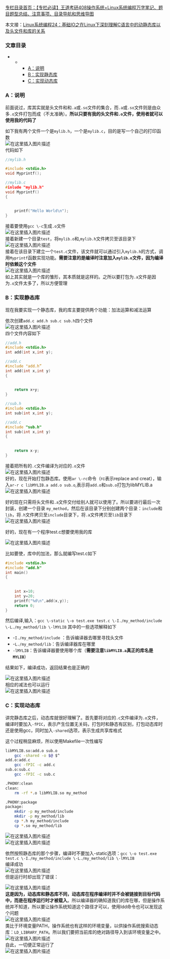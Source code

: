  

[专栏目录首页：【专栏必读】王道考研408操作系统+Linux系统编程万字笔记、题目题型总结、注意事项、目录导航和思维导图](https://zhangxing-tech.blog.csdn.net/article/details/121004242)

本文接：[Linux系统编程24：基础IO之在Linux下深刻理解C语言中的动静态库以及头文件和库的关系](https://blog.csdn.net/qq_39183034/article/details/116233049)

### 文章目录

- - - [A：说明](#A_8)
    - [B：实现静态库](#B_37)
    - [C：实现动态库](#C_105)

### A：说明

前面说过，库其实就是头文件和和`.a`或`.so`文件的集合，而`.a`或`.so`文件则是由众多`.o`文件打包而成（不太准确）。**所以只要有我的头文件和`.o`文件，使用者就可以使用我的代码了**

如下我有两个文件一个是`mylib.h`，一个是`mylib.c`，目的是写一个自己的打印函数  
![在这里插入图片描述](https://ziquyun.com/main/csdn/img?url=https%3A%2F%2Fimg-blog.csdnimg.cn%2F20210330163135255.png&rfUrl=https%3A%2F%2Fzhangxing-tech.blog.csdn.net%2Farticle%2Fdetails%2F115061389)  
代码如下

```c
//mylib.h

#include <stdio.h>
void Myprintf();

//mylib.c
#inlude "mylib.h"
void Myprintf()
{
            
            
	printf("Hello World\n");
}

```

接着要使用`gcc \-c`生成`.o`文件  
![在这里插入图片描述](https://ziquyun.com/main/csdn/img?url=https%3A%2F%2Fimg-blog.csdnimg.cn%2F20210330163640443.png%3Fx-oss-process%3Dimage%2Fwatermark%2Ctype_ZmFuZ3poZW5naGVpdGk%2Cshadow_10%2Ctext_aHR0cHM6Ly9ibG9nLmNzZG4ubmV0L3FxXzM5MTgzMDM0%2Csize_16%2Ccolor_FFFFFF%2Ct_70&rfUrl=https%3A%2F%2Fzhangxing-tech.blog.csdn.net%2Farticle%2Fdetails%2F115061389)  
接着新建一个目录`test`，将`mylib.o`和,`mylib.h`文件拷贝至该目录下  
![在这里插入图片描述](https://ziquyun.com/main/csdn/img?url=https%3A%2F%2Fimg-blog.csdnimg.cn%2F20210330163914282.png%3Fx-oss-process%3Dimage%2Fwatermark%2Ctype_ZmFuZ3poZW5naGVpdGk%2Cshadow_10%2Ctext_aHR0cHM6Ly9ibG9nLmNzZG4ubmV0L3FxXzM5MTgzMDM0%2Csize_16%2Ccolor_FFFFFF%2Ct_70&rfUrl=https%3A%2F%2Fzhangxing-tech.blog.csdn.net%2Farticle%2Fdetails%2F115061389)  
接着在该目录下建立一个`test.c`文件，该文件就可以通过引入`mylib.h`的方式，调用`Myprintf`函数实现功能。**需要注意的是编译时注意加入`mylib.o`文件，因为编译时依赖这个文件**  
![在这里插入图片描述](https://ziquyun.com/main/csdn/img?url=https%3A%2F%2Fimg-blog.csdnimg.cn%2F20210330165403419.png%3Fx-oss-process%3Dimage%2Fwatermark%2Ctype_ZmFuZ3poZW5naGVpdGk%2Cshadow_10%2Ctext_aHR0cHM6Ly9ibG9nLmNzZG4ubmV0L3FxXzM5MTgzMDM0%2Csize_16%2Ccolor_FFFFFF%2Ct_70&rfUrl=https%3A%2F%2Fzhangxing-tech.blog.csdn.net%2Farticle%2Fdetails%2F115061389)  
如上其实就是一个库的雏形，其本质就是这样的。之所以要打包为`.a`文件是因为`.o`文件太多了，所以方便管理

### B：实现静态库

现在我要实现一个静态库，我的库主要提供两个功能：加法运算和减法运算

依次创建`add.c add.h sub.c sub.h`四个文件  
![在这里插入图片描述](https://ziquyun.com/main/csdn/img?url=https%3A%2F%2Fimg-blog.csdnimg.cn%2F20210330165943973.png%3Fx-oss-process%3Dimage%2Fwatermark%2Ctype_ZmFuZ3poZW5naGVpdGk%2Cshadow_10%2Ctext_aHR0cHM6Ly9ibG9nLmNzZG4ubmV0L3FxXzM5MTgzMDM0%2Csize_16%2Ccolor_FFFFFF%2Ct_70&rfUrl=https%3A%2F%2Fzhangxing-tech.blog.csdn.net%2Farticle%2Fdetails%2F115061389)  
四个文件内容如下

```c
//add.h
#include <stdio.h>
int add(int x,int y);

//add.c
#include "add.h”
int add(int x,int y)
{
            
            
	return x+y;
}

//sub.h
#include <stdio.h>
int sub(int x,int y);

//add.c
#include "sub.h"
int sub(int x,int y)
{
            
            
	return x-y;
}
```

接着把所有的`.c`文件编译为对应的`.o`文件  
![在这里插入图片描述](https://ziquyun.com/main/csdn/img?url=https%3A%2F%2Fimg-blog.csdnimg.cn%2F20210330171026858.png%3Fx-oss-process%3Dimage%2Fwatermark%2Ctype_ZmFuZ3poZW5naGVpdGk%2Cshadow_10%2Ctext_aHR0cHM6Ly9ibG9nLmNzZG4ubmV0L3FxXzM5MTgzMDM0%2Csize_16%2Ccolor_FFFFFF%2Ct_70&rfUrl=https%3A%2F%2Fzhangxing-tech.blog.csdn.net%2Farticle%2Fdetails%2F115061389)  
好的，现在开始打包静态库。使用`ar \-rc`命令（rc表示replace and creat），输入`ar-r c libMYLIB.a add.o sub.o`,表示将`add.o`和`sub.o`打包为libMYLIB.a  
![在这里插入图片描述](https://ziquyun.com/main/csdn/img?url=https%3A%2F%2Fimg-blog.csdnimg.cn%2F20210330190318127.png%3Fx-oss-process%3Dimage%2Fwatermark%2Ctype_ZmFuZ3poZW5naGVpdGk%2Cshadow_10%2Ctext_aHR0cHM6Ly9ibG9nLmNzZG4ubmV0L3FxXzM5MTgzMDM0%2Csize_16%2Ccolor_FFFFFF%2Ct_70&rfUrl=https%3A%2F%2Fzhangxing-tech.blog.csdn.net%2Farticle%2Fdetails%2F115061389)

好的现在只需将头文件和`.a`文件交付给别人就可以使用了。所以要进行最后一次封装，创建一个目录 `my_method`，然后在该目录下分别创建两个目录：`include`和`lib`，将`.h`文件拷贝至`include`目录下，将`.a`文件拷贝至`lib`目录下  
![在这里插入图片描述](https://ziquyun.com/main/csdn/img?url=https%3A%2F%2Fimg-blog.csdnimg.cn%2F20210330190535466.png%3Fx-oss-process%3Dimage%2Fwatermark%2Ctype_ZmFuZ3poZW5naGVpdGk%2Cshadow_10%2Ctext_aHR0cHM6Ly9ibG9nLmNzZG4ubmV0L3FxXzM5MTgzMDM0%2Csize_16%2Ccolor_FFFFFF%2Ct_70&rfUrl=https%3A%2F%2Fzhangxing-tech.blog.csdn.net%2Farticle%2Fdetails%2F115061389)

好的，现在有一个程序test.c想要使用我的库

![在这里插入图片描述](https://ziquyun.com/main/csdn/img?url=https%3A%2F%2Fimg-blog.csdnimg.cn%2F202103301905513.png%3Fx-oss-process%3Dimage%2Fwatermark%2Ctype_ZmFuZ3poZW5naGVpdGk%2Cshadow_10%2Ctext_aHR0cHM6Ly9ibG9nLmNzZG4ubmV0L3FxXzM5MTgzMDM0%2Csize_16%2Ccolor_FFFFFF%2Ct_70&rfUrl=https%3A%2F%2Fzhangxing-tech.blog.csdn.net%2Farticle%2Fdetails%2F115061389)

比如要使，库中的加法，那么就编写test.c如下

```c
#include <stdio.h>
#include "add.h"
int main()
{
            
            
	int x=10;
	int y=20;
	printf("%d\n",add(x,y));
	return 0;
}
```

然后编译,输入：`gcc \-static \-o test.exe test.c \-I./my_method/include \-L./my_method/lib \-lMYLIB` 其中的一些选项解释如下

- \-`I./my_method/include` ：告诉编译器去哪里寻找头文件
- \-`L./my_method/lib`：告诉编译器库在哪里
- `-lMYLIB`：告诉编译器要使用哪个库（**需要注意`libMYLIB.a`真正的库名是`MYLIB`**）

结果如下，编译成功，返回结果也是正确的

![在这里插入图片描述](https://ziquyun.com/main/csdn/img?url=https%3A%2F%2Fimg-blog.csdnimg.cn%2F20210330192009852.png%3Fx-oss-process%3Dimage%2Fwatermark%2Ctype_ZmFuZ3poZW5naGVpdGk%2Cshadow_10%2Ctext_aHR0cHM6Ly9ibG9nLmNzZG4ubmV0L3FxXzM5MTgzMDM0%2Csize_16%2Ccolor_FFFFFF%2Ct_70&rfUrl=https%3A%2F%2Fzhangxing-tech.blog.csdn.net%2Farticle%2Fdetails%2F115061389)  
相应的减法也可以运行  
![在这里插入图片描述](https://ziquyun.com/main/csdn/img?url=https%3A%2F%2Fimg-blog.csdnimg.cn%2F20210330192402893.png%3Fx-oss-process%3Dimage%2Fwatermark%2Ctype_ZmFuZ3poZW5naGVpdGk%2Cshadow_10%2Ctext_aHR0cHM6Ly9ibG9nLmNzZG4ubmV0L3FxXzM5MTgzMDM0%2Csize_16%2Ccolor_FFFFFF%2Ct_70&rfUrl=https%3A%2F%2Fzhangxing-tech.blog.csdn.net%2Farticle%2Fdetails%2F115061389)

### C：实现动态库

讲完静态库之后，动态库就很好理解了。首先要将对应的`.c`文件编译为`.o`文件，编译时要加入`-fPIC`，表示产生位置无关码，打包时和静态有区别，打包动态库时还是使用gcc，同时加入`-shared`选项，表示生成共享库格式

这个过程稍显麻烦，所以使用Makefile一次性编写

```bash
libMYLIB.so:add.o sub.o
	gcc -shared -o $@ $^
add.o:add.c
	gcc -fPIC -c add.c
sub.o:sub.c
	gcc -fPIC -c sub.c

.PHONY:clean
clean:
	rm -rf *.o libMYLIB.so my_method

.PHONY:package
package:
	mkdir -p my_method/include
	mkdir -p my_method/lib
	cp *.h my_method/include
	cp *.so my_method/lib
```

![在这里插入图片描述](https://ziquyun.com/main/csdn/img?url=https%3A%2F%2Fimg-blog.csdnimg.cn%2F20210330201656309.png%3Fx-oss-process%3Dimage%2Fwatermark%2Ctype_ZmFuZ3poZW5naGVpdGk%2Cshadow_10%2Ctext_aHR0cHM6Ly9ibG9nLmNzZG4ubmV0L3FxXzM5MTgzMDM0%2Csize_16%2Ccolor_FFFFFF%2Ct_70&rfUrl=https%3A%2F%2Fzhangxing-tech.blog.csdn.net%2Farticle%2Fdetails%2F115061389)  
![在这里插入图片描述](https://ziquyun.com/main/csdn/img?url=https%3A%2F%2Fimg-blog.csdnimg.cn%2F20210330201708920.png%3Fx-oss-process%3Dimage%2Fwatermark%2Ctype_ZmFuZ3poZW5naGVpdGk%2Cshadow_10%2Ctext_aHR0cHM6Ly9ibG9nLmNzZG4ubmV0L3FxXzM5MTgzMDM0%2Csize_16%2Ccolor_FFFFFF%2Ct_70&rfUrl=https%3A%2F%2Fzhangxing-tech.blog.csdn.net%2Farticle%2Fdetails%2F115061389)

依然按照静态库的那个步骤，编译时不要加入-static选项：`gcc \-o test.exe test.c \-I./my_method/include \-L./my_method/lib \-lMYLIB`  
编译成功  
![在这里插入图片描述](https://ziquyun.com/main/csdn/img?url=https%3A%2F%2Fimg-blog.csdnimg.cn%2F20210330202530749.png%3Fx-oss-process%3Dimage%2Fwatermark%2Ctype_ZmFuZ3poZW5naGVpdGk%2Cshadow_10%2Ctext_aHR0cHM6Ly9ibG9nLmNzZG4ubmV0L3FxXzM5MTgzMDM0%2Csize_16%2Ccolor_FFFFFF%2Ct_70&rfUrl=https%3A%2F%2Fzhangxing-tech.blog.csdn.net%2Farticle%2Fdetails%2F115061389)  
但是运行时却出现了错误：

![在这里插入图片描述](https://ziquyun.com/main/csdn/img?url=https%3A%2F%2Fimg-blog.csdnimg.cn%2F20210330202554194.png&rfUrl=https%3A%2F%2Fzhangxing-tech.blog.csdn.net%2Farticle%2Fdetails%2F115061389)  
**这是因为，动态库和静态库不同，动态库在程序编译时并不会被链接到目标代码中，而是在程序运行时才被载入**。所以编译器的确知道我们的库在哪，但是操作系统并不知道，所以要让操作系统知道这个路径才可以，使用ldd命令也可以发现这个问题  
![在这里插入图片描述](https://ziquyun.com/main/csdn/img?url=https%3A%2F%2Fimg-blog.csdnimg.cn%2F20210330203139924.png%3Fx-oss-process%3Dimage%2Fwatermark%2Ctype_ZmFuZ3poZW5naGVpdGk%2Cshadow_10%2Ctext_aHR0cHM6Ly9ibG9nLmNzZG4ubmV0L3FxXzM5MTgzMDM0%2Csize_16%2Ccolor_FFFFFF%2Ct_70&rfUrl=https%3A%2F%2Fzhangxing-tech.blog.csdn.net%2Farticle%2Fdetails%2F115061389)  
类比于环境变量PATH，操作系统也有这样的环境变量，以供操作系统搜索动态库：`LD_LIBRARY_PATH`。所以我们要把当前库的绝对路径导入到该环境变量之中。  
![在这里插入图片描述](https://ziquyun.com/main/csdn/img?url=https%3A%2F%2Fimg-blog.csdnimg.cn%2F20210330203702794.png&rfUrl=https%3A%2F%2Fzhangxing-tech.blog.csdn.net%2Farticle%2Fdetails%2F115061389)  
自此，一切便正常运行了  
![在这里插入图片描述](https://ziquyun.com/main/csdn/img?url=https%3A%2F%2Fimg-blog.csdnimg.cn%2F20210330203819208.png%3Fx-oss-process%3Dimage%2Fwatermark%2Ctype_ZmFuZ3poZW5naGVpdGk%2Cshadow_10%2Ctext_aHR0cHM6Ly9ibG9nLmNzZG4ubmV0L3FxXzM5MTgzMDM0%2Csize_16%2Ccolor_FFFFFF%2Ct_70&rfUrl=https%3A%2F%2Fzhangxing-tech.blog.csdn.net%2Farticle%2Fdetails%2F115061389)